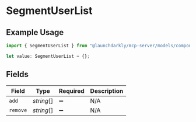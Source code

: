 # SegmentUserList

## Example Usage

```typescript
import { SegmentUserList } from "@launchdarkly/mcp-server/models/components";

let value: SegmentUserList = {};
```

## Fields

| Field              | Type               | Required           | Description        |
| ------------------ | ------------------ | ------------------ | ------------------ |
| `add`              | *string*[]         | :heavy_minus_sign: | N/A                |
| `remove`           | *string*[]         | :heavy_minus_sign: | N/A                |